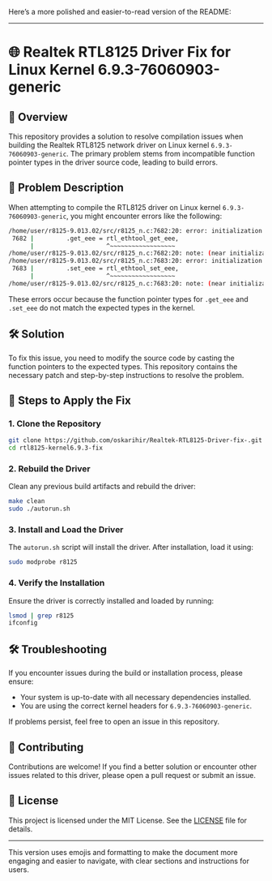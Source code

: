 Here’s a more polished and easier-to-read version of the README:

---

# 🌐 Realtek RTL8125 Driver Fix for Linux Kernel 6.9.3-76060903-generic

## 📄 Overview

This repository provides a solution to resolve compilation issues when building the Realtek RTL8125 network driver on Linux kernel `6.9.3-76060903-generic`. The primary problem stems from incompatible function pointer types in the driver source code, leading to build errors.

## 🚨 Problem Description

When attempting to compile the RTL8125 driver on Linux kernel `6.9.3-76060903-generic`, you might encounter errors like the following:

```bash
/home/user/r8125-9.013.02/src/r8125_n.c:7682:20: error: initialization of ‘int (*)(struct net_device *, struct ethtool_keee *)’ from incompatible pointer type ‘int (*)(struct net_device *, struct ethtool_eee *)’ [-Werror=incompatible-pointer-types]
 7682 |         .get_eee = rtl_ethtool_get_eee,
      |                    ^~~~~~~~~~~~~~~~~~~
/home/user/r8125-9.013.02/src/r8125_n.c:7682:20: note: (near initialization for ‘rtl8125_ethtool_ops.get_eee’)
/home/user/r8125-9.013.02/src/r8125_n.c:7683:20: error: initialization of ‘int (*)(struct net_device *, struct ethtool_keee *)’ from incompatible pointer type ‘int (*)(struct net_device *, struct ethtool_eee *)’ [-Werror=incompatible-pointer-types]
 7683 |         .set_eee = rtl_ethtool_set_eee,
      |                    ^~~~~~~~~~~~~~~~~~~
/home/user/r8125-9.013.02/src/r8125_n.c:7683:20: note: (near initialization for ‘rtl8125_ethtool_ops.set_eee’)
```

These errors occur because the function pointer types for `.get_eee` and `.set_eee` do not match the expected types in the kernel.

## 🛠️ Solution

To fix this issue, you need to modify the source code by casting the function pointers to the expected types. This repository contains the necessary patch and step-by-step instructions to resolve the problem.

## 🔧 Steps to Apply the Fix

### 1. Clone the Repository

```bash
git clone https://github.com/oskarihir/Realtek-RTL8125-Driver-fix-.git
cd rtl8125-kernel6.9.3-fix
```

### 2. Rebuild the Driver

Clean any previous build artifacts and rebuild the driver:

```bash
make clean
sudo ./autorun.sh
```

### 3. Install and Load the Driver

The `autorun.sh` script will install the driver. After installation, load it using:

```bash
sudo modprobe r8125
```

### 4. Verify the Installation

Ensure the driver is correctly installed and loaded by running:

```bash
lsmod | grep r8125
ifconfig
```

## 🛠 Troubleshooting

If you encounter issues during the build or installation process, please ensure:

- Your system is up-to-date with all necessary dependencies installed.
- You are using the correct kernel headers for `6.9.3-76060903-generic`.

If problems persist, feel free to open an issue in this repository.

## 🤝 Contributing

Contributions are welcome! If you find a better solution or encounter other issues related to this driver, please open a pull request or submit an issue.

## 📜 License

This project is licensed under the MIT License. See the [LICENSE](LICENSE) file for details.

---

This version uses emojis and formatting to make the document more engaging and easier to navigate, with clear sections and instructions for users.
